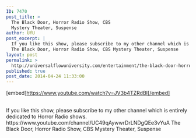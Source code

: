 ```yaml
---
ID: 7470
post_title: >
  The Black Door, Horror Radio Show, CBS
  Mystery Theater, Suspense
author: UfU
post_excerpt: |
  If you like this show, please subscribe to my other channel which is entirely dedicated to Horror Radio shows. https://www.youtube.com/channel/UC49qAywwrDrLNDgQEe3vYuA
  The Black Door, Horror Radio Show, CBS Mystery Theater, Suspense
layout: post
permalink: >
  http://universalflowuniversity.com/entertainment/the-black-door-horror-radio-show-cbs-mystery-theater-suspense/
published: true
post_date: 2014-04-24 11:33:00
---
```

[embed]https://www.youtube.com/watch?v=JV3b4TZRdBI[/embed]</br></br>
<p>If you like this show, please subscribe to my other channel which is entirely dedicated to Horror Radio shows. https://www.youtube.com/channel/UC49qAywwrDrLNDgQEe3vYuA
The Black Door, Horror Radio Show, CBS Mystery Theater, Suspense</p>
